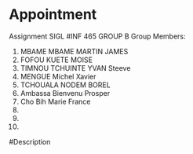 # Appointment
Assignment SIGL
#INF 465 GROUP B
Group Members:
1. MBAME MBAME MARTIN JAMES
2. FOFOU KUETE MOISE 
3. TIMNOU TCHUINTE YVAN Steeve
4.  MENGUE Michel Xavier
5. TCHOUALA NODEM BOREL
6. Ambassa Bienvenu Prosper
7.  Cho Bih Marie France
8.
9.
10.

#Description
